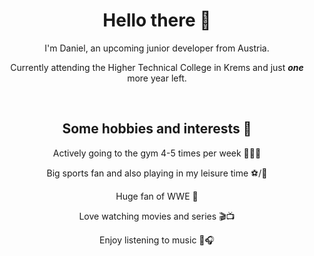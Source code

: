<div align="center">
    <h1> Hello there 👋 </h1>
    <p> I'm Daniel, an upcoming junior developer from Austria. </p>
    <p> Currently attending the Higher Technical College in Krems and just <strong><em>one</em></strong> more year left. </p>
    <br>
</div>

<div align="center">
    <h2> Some hobbies and interests 🎨 </h2>
    <p> Actively going to the gym 4-5 times per week 🏋🏼‍♂️ </p>
    <p> Big sports fan and also playing in my leisure time ⚽/🏀 </p>
    <p> Huge fan of WWE 🎪</p>
    <p> Love watching movies and series 🎬📺 </p>
    <p> Enjoy listening to music 🎵🎧 </p>
    <br>
</div>
<!--
<div>
    <h2>📫 How to reach me:</h2>
    <div>
        <a href="" target="_blank">
            <img height="60px" src="https://github.com/gilbarbara/logos/blob/main/logos/instagram-icon.svg" alt="Instagram-Icon">
        </a>
    </div>
</div>
<br>
<div>
    <h2> ⚙ Programming and Markup languages </h2>
    <img height="50px" target="_blank" src="https://github.com/yurijserrano/Github-Profile-Readme-Logos/blob/master/programming%20languages/c%23.svg" alt="C#">
    <img height="50px" target="_blank" src="https://github.com/yurijserrano/Github-Profile-Readme-Logos/blob/master/programming%20languages/javascript.svg" alt="JavaScript">
    <img height="50px" target="_blank" src="https://github.com/yurijserrano/Github-Profile-Readme-Logos/blob/master/programming%20languages/python.svg" alt="Python">
    <img height="50px" target="_blank" src="https://github.com/yurijserrano/Github-Profile-Readme-Logos/blob/master/programming%20languages/php.png" alt="PHP">
    <img height="50px" target="_blank" src="https://github.com/yurijserrano/Github-Profile-Readme-Logos/blob/master/others/html.svg" alt="HTML">
    <img height="50px" target="_blank" src="https://github.com/yurijserrano/Github-Profile-Readme-Logos/blob/master/others/css.svg" alt="css">
</div>
-->

<!--
**dloadinq/dloadinq** is a ✨ _special_ ✨ repository because its `README.md` (this file) appears on your GitHub profile.

Here are some ideas to get you started:

- 🔭 I’m currently working on ...
- 🌱 I’m currently learning ...
- 👯 I’m looking to collaborate on ...
- 🤔 I’m looking for help with ...
- 💬 Ask me about ...
- 📫 How to reach me: ...
- 😄 Pronouns: ...
- ⚡ Fun fact: ...
-->

